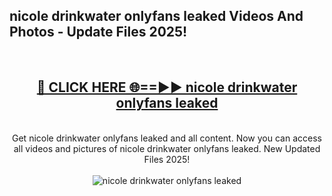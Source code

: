 <h2>nicole drinkwater onlyfans leaked Videos And Photos - Update Files 2025!</h2>
<br>
<div align="center">
<h2><a href="https://top-ai-tools.click/QrbHav" rel="nofollow">🔴 CLICK HERE 🌐==►► nicole drinkwater onlyfans leaked</a></h2>
<br>
Get nicole drinkwater onlyfans leaked and all content. Now you can access all videos and pictures of nicole drinkwater onlyfans leaked. New Updated Files 2025!
<br>
<br>
<a href="https://top-ai-tools.click/QrbHav" rel="nofollow" data-target="animated-image.originalLink"><img src="https://i.ibb.co.com/WyWwxjT/player-gif2.gif" alt="nicole drinkwater onlyfans leaked" style="max-width: 100%; display: inline-block;" data-target="animated-image.originalImage"></a>
</div>
<br>